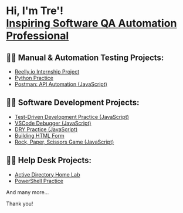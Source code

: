 <h1>Hi, I'm Tre'! <br/><a href="https://github.com/trebman95">Inspiring Software QA Automation Professional</a> </h1>

<h2>👨‍💻 Manual & Automation Testing Projects:</h2>

  - [Reelly.io Internship Project](https://github.com/trebman95/ReellyInternship)
  - [Python Practice](https://github.com/trebman95/Intro-to-Python)
  - [Postman: API Automation (JavaScript)](https://github.com/trebman95/Postman-API-Automation)


 <h2>👨‍💻 Software Development Projects:</h2>
  
  - [Test-Driven Development Practice (JavaScript)](https://github.com/trebman95/TDD-Style-Project/tree/part-time)
  - [VSCode Debugger (JavaScript)](https://github.com/trebman95/VSCODE-Debug)
  - [DRY Practice (JavaScript)](https://github.com/trebman95/DRY-practice)
  - [Building HTML Form](https://github.com/trebman95/building-html-forms)
  - [Rock, Paper, Scissors Game (JavaScript)](https://github.com/trebman95/Rock-Paper-Scissors)

<h2>👨‍💻 Help Desk Projects:</h2>

  - [Active Directory Home Lab](https://github.com/trebman95/ActiveDirectoryLab)
  - [PowerShell Practice](https://github.com/trebman95/PowerShellPractice)

And many more...

Thank you!

<!--
**trebman95/trebman95** is a ✨ _special_ ✨ repository because its `README.md` (this file) appears on your GitHub profile.
-->
